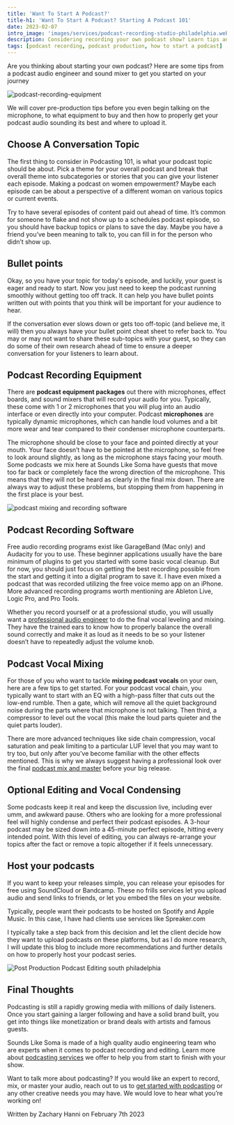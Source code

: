 ```yaml
---
title: 'Want To Start A Podcast?'
title-h1: 'Want To Start A Podcast? Starting A Podcast 101'
date: 2023-02-07
intro_image: 'images/services/podcast-recording-studio-philadelphia.webp'
description: Considering recording your own podcast show? Learn tips and how to get started from an experienced podcast producer and audio engineer.
tags: [podcast recording, podcast production, how to start a podcast]
---
```


Are you thinking about starting your own podcast? Here are some tips from a podcast audio engineer and sound mixer to get you started on your journey

<img src="/images/blogs/podcasting-recording-equipment.webp" loading="lazy" title="podcast-recording-equipment" alt="podcast-recording-equipment" />


We will cover pre-production tips before you even begin talking on the microphone, to what equipment to buy and then how to properly get your podcast audio sounding its best and where to upload it.

## Choose A Conversation Topic

The first thing to consider in Podcasting 101, is what your podcast topic should be about. Pick a theme for your overall podcast and break that overall theme into subcategories or stories that you can give your listener each episode. Making a podcast on women empowerment? Maybe each episode can be about a perspective of a different woman on various topics or current events.

Try to have several episodes of content paid out ahead of time. It’s common for someone to flake and not show up to a schedules podcast episode, so you should have backup topics or plans to save the day. Maybe you have a friend you’ve been meaning to talk to, you can fill in for the person who didn’t show up.

## Bullet points

Okay, so you have your topic for today's episode, and luckily, your guest is eager and ready to start. Now you just need to keep the podcast running smoothly without getting too off track. It can help you have bullet points written out with points that you think will be important for your audience to hear. 

If the conversation ever slows down or gets too off-topic (and believe me, it will) then you always have your bullet point cheat sheet to refer back to. You may or may not want to share these sub-topics with your guest, so they can do some of their own research ahead of time to ensure a deeper conversation for your listeners to learn about.

## Podcast Recording Equipment

There are **podcast equipment packages** out there with microphones, effect boards, and sound mixers that will record your audio for you. Typically, these come with 1 or 2 microphones that you will plug into an audio interface or even directly into your computer. Podcast **microphones** are typically dynamic microphones, which can handle loud volumes and a bit more wear and tear compared to their condenser microphone counterparts.

The microphone should be close to your face and pointed directly at your mouth. Your face doesn’t have to be pointed at the microphone, so feel free to look around slightly, as long as the microphone stays facing your mouth. Some podcasts we mix here at Sounds Like Soma have guests that move too far back or completely face the wrong direction of the microphone. This means that they will not be heard as clearly in the final mix down. There are always way to adjust these problems, but stopping them from happening in the first place is your best.

<img src="/images/blogs/podcast-mixing-software.webp" loading="lazy" title="podcast mixing and recording software" alt="podcast mixing and recording software" />

## Podcast Recording Software

Free audio recording programs exist like GarageBand (Mac only) and Audacity for you to use. These beginner applications usually have the bare minimum of plugins to get you started with some basic vocal cleanup. But for now, you should just focus on getting the best recording possible from the start and getting it into a digital program to save it. I have even mixed a podcast that was recorded utilizing the free voice memo app on an iPhone. More advanced recording programs worth mentioning are Ableton Live, Logic Pro, and Pro Tools.

Whether you record yourself or at a professional studio, you will usually want a <a href="/services/recording-studios/" target="profrssional audio mixing">professional audio engineer</a> to do the final vocal leveling and mixing. They have the trained ears to know how to properly balance the overall sound correctly and make it as loud as it needs to be so your listener doesn’t have to repeatedly adjust the volume knob.

## Podcast Vocal Mixing

For those of you who want to tackle **mixing podcast vocals** on your own, here are a few tips to get started. For your podcast vocal chain, you typically want to start with an EQ with a high-pass filter that cuts out the low-end rumble. Then a gate, which will remove all the quiet background noise during the parts where that microphone is not talking. Then third, a compressor to level out the vocal (this make the loud parts quieter and the quiet parts louder).

There are more advanced techniques like side chain compression, vocal saturation and peak limiting to a particular LUF level that you may want to try too, but only after you’ve become familiar with the other effects mentioned. This is why we always suggest having a professional look over the final <a href="/blogs/what-is-mixing-mastering/" target="what is mixing and mastering?">podcast mix and master</a> before your big release.

## Optional Editing and Vocal Condensing

Some podcasts keep it real and keep the discussion live, including ever umm, and awkward pause. Others who are looking for a more professional feel will highly condense and perfect their podcast episodes. A 3-hour podcast may be sized down into a 45-minute perfect episode, hitting every intended point. With this level of editing, you can always re-arrange your topics after the fact or remove a topic altogether if it feels unnecessary.

## Host your podcasts

If you want to keep your releases simple, you can release your episodes for free using SoundCloud or Bandcamp. These no frills services let you upload audio and send links to friends, or let you embed the files on your website.

Typically, people want their podcasts to be hosted on Spotify and Apple Music. In this case, I have had clients use services like Spreaker.com

I typically take a step back from this decision and let the client decide how they want to upload podcasts on these platforms, but as I do more research, I will update this blog to include more recommendations and further details on how to properly host your podcast series.

<img src="/images/services/podcast-studio-production-recording.webp" loading="lazy" title="Post Production Podcast Editing south philadelphia" alt="Post Production Podcast Editing south philadelphia" />

## Final Thoughts

Podcasting is still a rapidly growing media with millions of daily listeners. Once you start gaining a larger following and have a solid brand built, you get into things like monetization or brand deals with artists and famous guests.

Sounds Like Soma is made of a high quality audio engineering team who are experts when it comes to podcast recording and editing. Learn more about <a href="/services/podcast-recording-studios/" target="Soma podcasting serives">podcasting services</a> we offer to help you from start to finish with your show. 

Want to talk more about podcasting? If you would like an expert to record, mix, or master your audio, reach out to us to <a href="/contact/" target="get started with podcasts">get started with podcasting</a> or any other creative needs you may have. We would love to hear what you’re working on!

Written by Zachary Hanni on February 7th 2023






